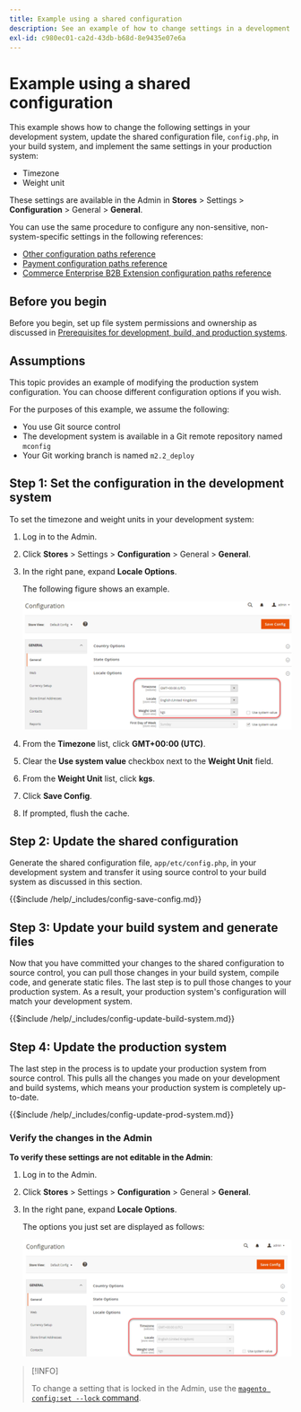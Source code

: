 ```yaml
---
title: Example using a shared configuration
description: See an example of how to change settings in a development system with a shared configuration file.
exl-id: c980ec01-ca2d-43db-b68d-8e9435e07e6a
---
```

# Example using a shared configuration

This example shows how to change the following settings in your development system, update the shared configuration file, `config.php`, in your build system, and implement the same settings in your production system:

- Timezone
- Weight unit

These settings are available in the Admin in **Stores** > Settings > **Configuration** > General > **General**.

You can use the same procedure to configure any non-sensitive, non-system-specific settings in the following references:

- [Other configuration paths reference](../reference/config-reference-general.md)
- [Payment configuration paths reference](../reference/config-reference-payment.md)
- [Commerce Enterprise B2B Extension configuration paths reference](../reference/config-reference-b2b.md)

## Before you begin

Before you begin, set up file system permissions and ownership as discussed in [Prerequisites for development, build, and production systems](../deployment/prerequisites.md).

## Assumptions

This topic provides an example of modifying the production system configuration. You can choose different configuration options if you wish.

For the purposes of this example, we assume the following:

- You use Git source control
- The development system is available in a Git remote repository named `mconfig`
- Your Git working branch is named `m2.2_deploy`

## Step 1: Set the configuration in the development system

To set the timezone and weight units in your development system:

1. Log in to the Admin.
1. Click **Stores** > Settings > **Configuration** > General > **General**.
1. In the right pane, expand **Locale Options**.

   The following figure shows an example.

   ![Set locale options in the development system](../../assets/configuration/split-deploy-set-locale.png)

1. From the **Timezone** list, click **GMT+00:00 (UTC)**.
1. Clear the **Use system value** checkbox next to the **Weight Unit** field.
1. From the **Weight Unit** list, click **kgs**.
1. Click **Save Config**.
1. If prompted, flush the cache.

## Step 2: Update the shared configuration

Generate the shared configuration file, `app/etc/config.php`, in your development system and transfer it using source control to your build system as discussed in this section.

{{$include /help/_includes/config-save-config.md}}

## Step 3: Update your build system and generate files

Now that you have committed your changes to the shared configuration to source control, you can pull those changes in your build system, compile code, and generate static files. The last step is to pull those changes to your production system. As a result, your production system's configuration will match your development system.

{{$include /help/_includes/config-update-build-system.md}}

## Step 4: Update the production system

The last step in the process is to update your production system from source control. This pulls all the changes you made on your development and build systems, which means your production system is completely up-to-date.

{{$include /help/_includes/config-update-prod-system.md}}

### Verify the changes in the Admin

**To verify these settings are not editable in the Admin**:

1. Log in to the Admin.
1. Click **Stores** > Settings > **Configuration** > General > **General**.
1. In the right pane, expand **Locale Options**.

   The options you just set are displayed as follows:

   ![Configuration options not editable in the Admin](../../assets/configuration/split-deploy-not-editable.png)

  >[!INFO]
  >
  >To change a setting that is locked in the Admin, use the [`magento config:set --lock` command](../cli/set-configuration-values.md).

<!-- Last updated from includes: 2024-07-18 15:50:54 -->
